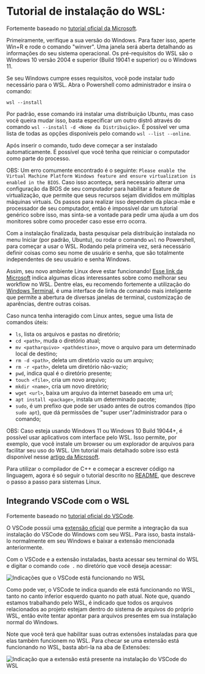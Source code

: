 # Tutorial de instalação do WSL:
Fortemente baseado no [tutorial oficial da Microsoft](https://learn.microsoft.com/pt-br/windows/wsl/install).

Primeiramente, verifique a sua versão do Windows. Para fazer isso, aperte Win+R e rode o comando "winver". Uma janela será aberta detalhando as informações do seu sistema operacional. Os pré-requisitos do WSL são o Windows 10 versão 2004 e superior (Build 19041 e superior) ou o Windows 11.

Se seu Windows cumpre esses requisitos, vocẽ pode instalar tudo necessário para o WSL. Abra o Powershell como administrador e insira o comando:

```shell
wsl --install
```

Por padrão, esse comando irá instalar uma distribuição Ubuntu, mas caso vocẽ queira mudar isso, basta especificar um outro distrô através do comando `wsl --install -d <Nome da Distribuição>`. É possível ver uma lista de todas as opções disponíveis pelo comando `wsl --list --online`.

Após inserir o comando, tudo deve começar a ser instalado automaticamente. É possível que vocẽ tenha que reiniciar o computador como parte do processo.

OBS: Um erro comumente encontrado é o seguinte: `Please enable the Virtual Machine Platform Windows feature and ensure virtualization is enabled in the BIOS`. Caso isso aconteça, será necessário alterar uma configuração da BIOS de seu computador para habilitar a feature de virtualização, que permite que seus recursos sejam divididos em múltiplas máquinas virtuais. Os passos para realizar isso dependem da placa-mãe e processador de seu computador, então é impossível dar um tutorial genérico sobre isso, mas sinta-se a vontade para pedir uma ajuda a um dos monitores sobre como proceder caso esse erro ocorra.

Com a instalação finalizada, basta pesquisar pela distribuição instalada no menu Iniciar (por padrão, Ubuntu), ou rodar o comando `wsl` no Powershell, para começar a usar o WSL. Rodando pela primeira vez, será necessário definir coisas como seu nome de usuário e senha, que são totalmente independentes de seu usuário e senha Windows.

Assim, seu novo ambiente Linux deve estar funcionando! [Esse link da Microsoft](https://learn.microsoft.com/pt-br/windows/wsl/setup/environment) indica algumas dicas interessantes sobre como melhorar seu workflow no WSL. Dentre elas, eu recomendo fortemente a utilização do [Windows Terminal](https://apps.microsoft.com/store/detail/windows-terminal/9N0DX20HK701?hl=pt-br&gl=br), é uma interface de linha de comando mais inteligente que permite a abertura de diversas janelas de terminal, customização de aparências, dentre outras coisas.

Caso nunca tenha interagido com Linux antes, segue uma lista de comandos úteis:

- `ls`, lista os arquivos e pastas no diretório;
- `cd <path>`, muda o diretório atual;
- `mv <patharquivo> <pathdestino>`, move o arquivo para um determinado local de destino;
- `rm -d <path>`, deleta um diretório vazio ou um arquivo;
- `rm -r <path>`, deleta um diretório não-vazio;
- `pwd`, indica qual é o diretório presente;
- `touch <file>`, cria um novo arquivo;
- `mkdir <name>`, cria um novo diretório;
- `wget <url>`, baixa um arquivo da internet baseado em uma url;
- `apt install <package>`, instala um determinado pacote;   
- `sudo`, é um prefixo que pode ser usado antes de outros comandos (tipo `sudo apt`), que dá permissões de "super user"/administrador para o comando;

OBS: Caso esteja usando Windows 11 ou Windows 10 Build 19044+, é possível usar aplicativos com interface pelo WSL. Isso permite, por exemplo, que você instale um browser ou um explorador de arquivos para facilitar seu uso do WSL. Um tutorial mais detalhado sobre isso está disponível nesse [artigo da Microsoft](https://learn.microsoft.com/en-us/windows/wsl/tutorials/gui-apps).

Para utilizar o compilador de C++ e começar a escrever código na linguagem, agora é só seguir o tutorial descrito no [README](https://github.com/barrafas/Monitoria_ED/blob/main/README.md), que descreve o passo a passo para sistemas Linux.

## Integrando VSCode com o WSL
Fortemente baseado no [tutorial oficial do VSCode](https://code.visualstudio.com/docs/remote/wsl).

O VSCode possúi uma [extensão oficial](https://marketplace.visualstudio.com/items?itemName=ms-vscode-remote.remote-wsl) que permite a integração da sua instalação do VSCode do Windows com seu WSL. Para isso, basta instalá-lo normalmente em seu Windows e baixar a extensão mencionada anteriormente.

Com o VSCode e a extensão instaladas, basta acessar seu terminal do WSL e digitar o comando `code .` no diretório que você deseja acessar:

![Indicações que o VSCode está funcionando no WSL](https://user-images.githubusercontent.com/64672906/219757409-2e002e94-a151-46b4-8dc8-e1e749a83488.png)

Como pode ver, o VSCode te indica quando ele está funcionando no WSL, tanto no canto inferior esquerdo quanto no path atual. Note que, quando estamos trabalhando pelo WSL, é indicado que todos os arquivos relacionados ao projeto estejam dentro do sistema de arquivos do próprio WSL, então evite tentar apontar para arquivos presentes em sua instalação normal do Windows.

Note que vocẽ terá que habilitar suas outras extensões instaladas para que elas também funcionem no WSL. Para checar se uma extensão está funcionando no WSL, basta abri-la na aba de Extensões:

![Indicação que a extensão está presente na instalação do VSCode do WSL](https://user-images.githubusercontent.com/64672906/219757778-d1b9c8b9-a463-4d96-a45e-5f6653ed32b9.png)
